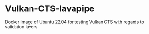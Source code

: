 # Vulkan-CTS-lavapipe
Docker image of Ubuntu 22.04 for testing Vulkan CTS with regards to validation layers
